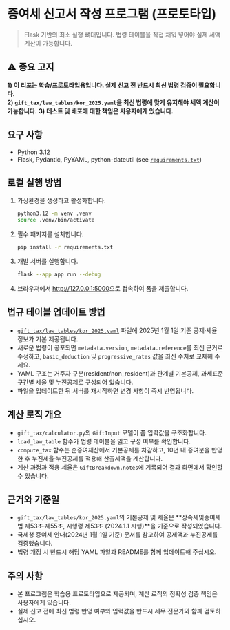 # 증여세 신고서 작성 프로그램 (프로토타입)

> Flask 기반의 최소 실행 뼈대입니다. 법령 테이블을 직접 채워 넣어야 실제 세액 계산이 가능합니다.

## ⚠️ 중요 고지

**1) 이 리포는 학습/프로토타입용입니다. 실제 신고 전 반드시 최신 법령 검증이 필요합니다.**  
**2) `gift_tax/law_tables/kor_2025.yaml`을 최신 법령에 맞게 유지해야 세액 계산이 가능합니다.**
**3) 테스트 및 배포에 대한 책임은 사용자에게 있습니다.**

## 요구 사항

- Python 3.12
- Flask, Pydantic, PyYAML, python-dateutil (see [`requirements.txt`](requirements.txt))

## 로컬 실행 방법

1. 가상환경을 생성하고 활성화합니다.
   ```bash
   python3.12 -m venv .venv
   source .venv/bin/activate
   ```
2. 필수 패키지를 설치합니다.
   ```bash
   pip install -r requirements.txt
   ```
3. 개발 서버를 실행합니다.
   ```bash
   flask --app app run --debug
   ```
4. 브라우저에서 <http://127.0.0.1:5000>으로 접속하여 폼을 제출합니다.

## 법규 테이블 업데이트 방법

- [`gift_tax/law_tables/kor_2025.yaml`](gift_tax/law_tables/kor_2025.yaml) 파일에 2025년 1월 1일 기준 공제·세율 정보가 기본 제공됩니다.
- 새로운 법령이 공포되면 `metadata.version`, `metadata.reference`를 최신 근거로 수정하고, `basic_deduction` 및 `progressive_rates` 값을 최신 수치로 교체해 주세요.
- YAML 구조는 거주자 구분(resident/non_resident)과 관계별 기본공제, 과세표준 구간별 세율 및 누진공제로 구성되어 있습니다.
- 파일을 업데이트한 뒤 서버를 재시작하면 변경 사항이 즉시 반영됩니다.

## 계산 로직 개요

- `gift_tax/calculator.py`의 `GiftInput` 모델이 폼 입력값을 구조화합니다.
- `load_law_table` 함수가 법령 테이블을 읽고 구성 여부를 확인합니다.
- `compute_tax` 함수는 순증여재산에서 기본공제를 차감하고, 10년 내 증여분을 반영한 후 누진세율·누진공제를 적용해 산출세액을 계산합니다.
- 계산 과정과 적용 세율은 `GiftBreakdown.notes`에 기록되어 결과 화면에서 확인할 수 있습니다.

## 근거와 기준일

- `gift_tax/law_tables/kor_2025.yaml`의 기본공제 및 세율은 **상속세및증여세법 제53조·제55조, 시행령 제53조 (2024.1.1 시행)**을 기준으로 작성되었습니다.
- 국세청 증여세 안내(2024년 1월 1일 기준) 문서를 참고하여 공제액과 누진공제를 검증했습니다.
- 법령 개정 시 반드시 해당 YAML 파일과 README를 함께 업데이트해 주십시오.

## 주의 사항

- 본 프로그램은 학습용 프로토타입으로 제공되며, 계산 로직의 정확성 검증 책임은 사용자에게 있습니다.
- 실제 신고 전에 최신 법령 반영 여부와 입력값을 반드시 세무 전문가와 함께 검토하십시오.
